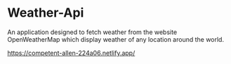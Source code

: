 # Weather-Api

An application designed to fetch weather from the website OpenWeatherMap which display weather of any location around the world. 

https://competent-allen-224a06.netlify.app/
